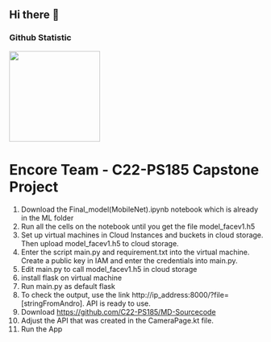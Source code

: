 ## Hi there 👋

<!--

**Here are some ideas to get you started:**

🙋‍♀️ A short introduction - what is your organization all about?
🌈 Contribution guidelines - how can the community get involved?
👩‍💻 Useful resources - where can the community find your docs? Is there anything else the community should know?
🍿 Fun facts - what does your team eat for breakfast?
🧙 Remember, you can do mighty things with the power of [Markdown](https://docs.github.com/github/writing-on-github/getting-started-with-writing-and-formatting-on-github/basic-writing-and-formatting-syntax)
-->

### Github Statistic
<p align="left">
<a href="https://github.com/c22-ps185">
  <img height="180em" src="https://github-readme-stats-eight-theta.vercel.app/api/top-langs/?username=c22-ps185&layout=compact&langs_count=8&theme=algolia"/>
</a>
</p>

# Encore Team - C22-PS185 Capstone Project

1. Download the Final_model(MobileNet).ipynb notebook which is already in the ML folder
2. Run all the cells on the notebook until you get the file model_facev1.h5
3. Set up virtual machines in Cloud Instances and buckets in cloud storage. Then upload model_facev1.h5 to cloud storage.
4. Enter the script main.py and requirement.txt into the virtual machine. Create a public key in IAM and enter the credentials into main.py.
5. Edit main.py to call model_facev1.h5 in cloud storage
6. install flask on virtual machine
7. Run main.py as default flask
8. To check the output, use the link http://ip_address:8000/?file=[stringFromAndro]. API is ready to use.
9. Download https://github.com/C22-PS185/MD-Sourcecode
10. Adjust the API that was created in the CameraPage.kt file.
11. Run the App
